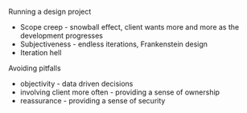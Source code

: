 Running a design project

- Scope creep - snowball effect, client wants more and more as the development progresses
- Subjectiveness - endless iterations, Frankenstein design
- Iteration hell

Avoiding pitfalls

- objectivity - data driven decisions
- involving client more often - providing a sense of ownership
- reassurance - providing a sense of security
